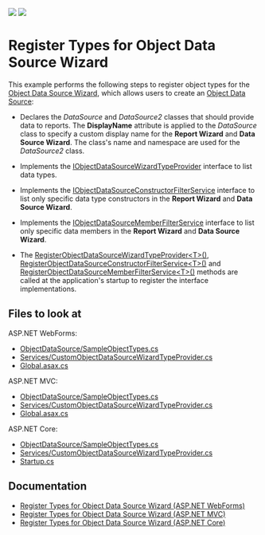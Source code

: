 <!-- default badges list -->
[![](https://img.shields.io/badge/Open_in_DevExpress_Support_Center-FF7200?style=flat-square&logo=DevExpress&logoColor=white)](https://supportcenter.devexpress.com/ticket/details/T830402)
[![](https://img.shields.io/badge/📖_How_to_use_DevExpress_Examples-e9f6fc?style=flat-square)](https://docs.devexpress.com/GeneralInformation/403183)
<!-- default badges end -->
# Register Types for Object Data Source Wizard

This example performs the following steps to register object types for the [Object Data Source Wizard](https://docs.devexpress.com/XtraReports/401220), which allows users to create an [Object Data Source](https://docs.devexpress.com/XtraReports/119313):

 - Declares the _DataSource_ and _DataSource2_ classes that should provide data to reports. The **DisplayName** attribute is applied to the _DataSource_ class to specify a custom display name for the **Report Wizard** and **Data Source Wizard**. The class's name and namespace are used for the _DataSource2_ class.

 - Implements the [IObjectDataSourceWizardTypeProvider](https://docs.devexpress.com/CoreLibraries/DevExpress.DataAccess.Web.IObjectDataSourceWizardTypeProvider) interface to list data types.

 - Implements the [IObjectDataSourceConstructorFilterService](https://docs.devexpress.com/CoreLibraries/DevExpress.DataAccess.Web.IObjectDataSourceConstructorFilterService) interface to list only specific data type constructors in the **Report Wizard** and **Data Source Wizard**.

 - Implements the [IObjectDataSourceMemberFilterService](https://docs.devexpress.com/CoreLibraries/DevExpress.DataAccess.Web.IObjectDataSourceMemberFilterService) interface to list only specific data members in the **Report Wizard** and **Data Source Wizard**.

 - The [RegisterObjectDataSourceWizardTypeProvider&lt;T>()](https://docs.devexpress.com/XtraReports/DevExpress.XtraReports.Web.ReportDesigner.DefaultReportDesignerContainer.RegisterObjectDataSourceWizardTypeProvider--1), [RegisterObjectDataSourceConstructorFilterService&lt;T>()](https://docs.devexpress.com/XtraReports/DevExpress.XtraReports.Web.ReportDesigner.DefaultReportDesignerContainer.RegisterObjectDataSourceConstructorFilterService--1) and [RegisterObjectDataSourceMemberFilterService&lt;T>()](https://docs.devexpress.com/XtraReports/DevExpress.XtraReports.Web.ReportDesigner.DefaultReportDesignerContainer.RegisterObjectDataSourceMemberFilterService--1) methods are called at the application's startup to register the interface implementations.

## Files to look at

ASP.NET WebForms:

- [ObjectDataSource/SampleObjectTypes.cs](CS/Reporting-Register-Types-for-Object-Data-Source-Wizard/WebForms/WebForms/ObjectDataSource/SampleObjectTypes.cs)
- [Services/CustomObjectDataSourceWizardTypeProvider.cs](CS/Reporting-Register-Types-for-Object-Data-Source-Wizard/WebForms/WebForms/Services/CustomObjectDataSourceWizardTypeProvider.cs)
- [Global.asax.cs](CS/Reporting-Register-Types-for-Object-Data-Source-Wizard/WebForms/WebForms/Global.asax.cs)

ASP.NET MVC:

- [ObjectDataSource/SampleObjectTypes.cs](CS/Reporting-Register-Types-for-Object-Data-Source-Wizard/MVC/MVC/ObjectDataSource/SampleObjectTypes.cs)
- [Services/CustomObjectDataSourceWizardTypeProvider.cs](CS/Reporting-Register-Types-for-Object-Data-Source-Wizard/MVC/MVC/Services/CustomObjectDataSourceWizardTypeProvider.cs)
- [Global.asax.cs](CS/Reporting-Register-Types-for-Object-Data-Source-Wizard/MVC/MVC/Global.asax.cs)

ASP.NET Core:

- [ObjectDataSource/SampleObjectTypes.cs](CS/Reporting-Register-Types-for-Object-Data-Source-Wizard/ASPNetCore/ASPNetCore/ObjectDataSource/SampleObjectTypes.cs)
- [Services/CustomObjectDataSourceWizardTypeProvider.cs](CS/Reporting-Register-Types-for-Object-Data-Source-Wizard/ASPNetCore/ASPNetCore/Services/CustomObjectDataSourceWizardTypeProvider.cs)
- [Startup.cs](CS/Reporting-Register-Types-for-Object-Data-Source-Wizard/ASPNetCore/ASPNetCore/Startup.cs)

## Documentation

* [Register Types for Object Data Source Wizard (ASP.NET WebForms)](https://docs.devexpress.com/XtraReports/401228)
* [Register Types for Object Data Source Wizard (ASP.NET MVC)](https://docs.devexpress.com/XtraReports/401229)
* [Register Types for Object Data Source Wizard (ASP.NET Core)](https://docs.devexpress.com/XtraReports/401230)
